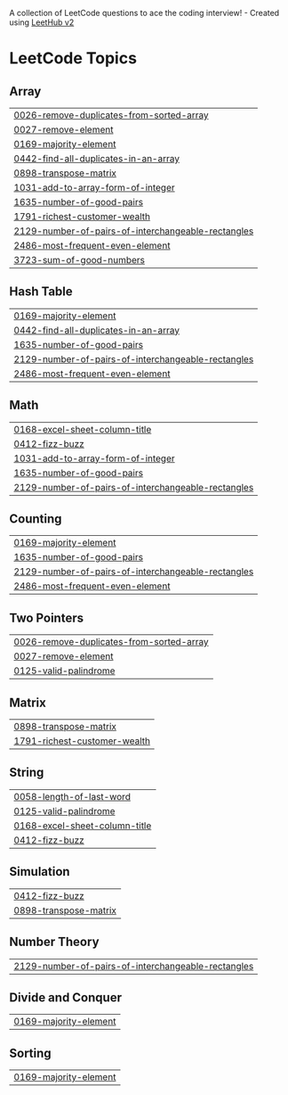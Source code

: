 A collection of LeetCode questions to ace the coding interview! - Created using [LeetHub v2](https://github.com/arunbhardwaj/LeetHub-2.0)
<!---LeetCode Topics Start-->
# LeetCode Topics
## Array
|  |
| ------- |
| [0026-remove-duplicates-from-sorted-array](https://github.com/shubha386/leetcode/tree/master/0026-remove-duplicates-from-sorted-array) |
| [0027-remove-element](https://github.com/shubha386/leetcode/tree/master/0027-remove-element) |
| [0169-majority-element](https://github.com/shubha386/leetcode/tree/master/0169-majority-element) |
| [0442-find-all-duplicates-in-an-array](https://github.com/shubha386/leetcode/tree/master/0442-find-all-duplicates-in-an-array) |
| [0898-transpose-matrix](https://github.com/shubha386/leetcode/tree/master/0898-transpose-matrix) |
| [1031-add-to-array-form-of-integer](https://github.com/shubha386/leetcode/tree/master/1031-add-to-array-form-of-integer) |
| [1635-number-of-good-pairs](https://github.com/shubha386/leetcode/tree/master/1635-number-of-good-pairs) |
| [1791-richest-customer-wealth](https://github.com/shubha386/leetcode/tree/master/1791-richest-customer-wealth) |
| [2129-number-of-pairs-of-interchangeable-rectangles](https://github.com/shubha386/leetcode/tree/master/2129-number-of-pairs-of-interchangeable-rectangles) |
| [2486-most-frequent-even-element](https://github.com/shubha386/leetcode/tree/master/2486-most-frequent-even-element) |
| [3723-sum-of-good-numbers](https://github.com/shubha386/leetcode/tree/master/3723-sum-of-good-numbers) |
## Hash Table
|  |
| ------- |
| [0169-majority-element](https://github.com/shubha386/leetcode/tree/master/0169-majority-element) |
| [0442-find-all-duplicates-in-an-array](https://github.com/shubha386/leetcode/tree/master/0442-find-all-duplicates-in-an-array) |
| [1635-number-of-good-pairs](https://github.com/shubha386/leetcode/tree/master/1635-number-of-good-pairs) |
| [2129-number-of-pairs-of-interchangeable-rectangles](https://github.com/shubha386/leetcode/tree/master/2129-number-of-pairs-of-interchangeable-rectangles) |
| [2486-most-frequent-even-element](https://github.com/shubha386/leetcode/tree/master/2486-most-frequent-even-element) |
## Math
|  |
| ------- |
| [0168-excel-sheet-column-title](https://github.com/shubha386/leetcode/tree/master/0168-excel-sheet-column-title) |
| [0412-fizz-buzz](https://github.com/shubha386/leetcode/tree/master/0412-fizz-buzz) |
| [1031-add-to-array-form-of-integer](https://github.com/shubha386/leetcode/tree/master/1031-add-to-array-form-of-integer) |
| [1635-number-of-good-pairs](https://github.com/shubha386/leetcode/tree/master/1635-number-of-good-pairs) |
| [2129-number-of-pairs-of-interchangeable-rectangles](https://github.com/shubha386/leetcode/tree/master/2129-number-of-pairs-of-interchangeable-rectangles) |
## Counting
|  |
| ------- |
| [0169-majority-element](https://github.com/shubha386/leetcode/tree/master/0169-majority-element) |
| [1635-number-of-good-pairs](https://github.com/shubha386/leetcode/tree/master/1635-number-of-good-pairs) |
| [2129-number-of-pairs-of-interchangeable-rectangles](https://github.com/shubha386/leetcode/tree/master/2129-number-of-pairs-of-interchangeable-rectangles) |
| [2486-most-frequent-even-element](https://github.com/shubha386/leetcode/tree/master/2486-most-frequent-even-element) |
## Two Pointers
|  |
| ------- |
| [0026-remove-duplicates-from-sorted-array](https://github.com/shubha386/leetcode/tree/master/0026-remove-duplicates-from-sorted-array) |
| [0027-remove-element](https://github.com/shubha386/leetcode/tree/master/0027-remove-element) |
| [0125-valid-palindrome](https://github.com/shubha386/leetcode/tree/master/0125-valid-palindrome) |
## Matrix
|  |
| ------- |
| [0898-transpose-matrix](https://github.com/shubha386/leetcode/tree/master/0898-transpose-matrix) |
| [1791-richest-customer-wealth](https://github.com/shubha386/leetcode/tree/master/1791-richest-customer-wealth) |
## String
|  |
| ------- |
| [0058-length-of-last-word](https://github.com/shubha386/leetcode/tree/master/0058-length-of-last-word) |
| [0125-valid-palindrome](https://github.com/shubha386/leetcode/tree/master/0125-valid-palindrome) |
| [0168-excel-sheet-column-title](https://github.com/shubha386/leetcode/tree/master/0168-excel-sheet-column-title) |
| [0412-fizz-buzz](https://github.com/shubha386/leetcode/tree/master/0412-fizz-buzz) |
## Simulation
|  |
| ------- |
| [0412-fizz-buzz](https://github.com/shubha386/leetcode/tree/master/0412-fizz-buzz) |
| [0898-transpose-matrix](https://github.com/shubha386/leetcode/tree/master/0898-transpose-matrix) |
## Number Theory
|  |
| ------- |
| [2129-number-of-pairs-of-interchangeable-rectangles](https://github.com/shubha386/leetcode/tree/master/2129-number-of-pairs-of-interchangeable-rectangles) |
## Divide and Conquer
|  |
| ------- |
| [0169-majority-element](https://github.com/shubha386/leetcode/tree/master/0169-majority-element) |
## Sorting
|  |
| ------- |
| [0169-majority-element](https://github.com/shubha386/leetcode/tree/master/0169-majority-element) |
<!---LeetCode Topics End-->
